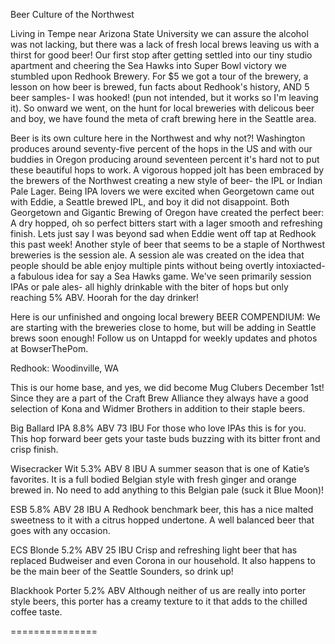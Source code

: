 Beer Culture of the Northwest


Living in Tempe near Arizona State University we can assure the alcohol was not lacking, but there was a lack of fresh local brews leaving us with a thirst for good beer! 
Our first stop after getting settled into our tiny studio apartment and cheering the Sea Hawks into Super Bowl victory we stumbled upon Redhook Brewery. 
For $5 we got a tour of the brewery, a lesson on how beer is brewed, fun facts about Redhook's history, AND 5 beer samples- I was hooked! (pun not intended, but it works so I'm leaving it). 
So onward we went, on the hunt for local breweries with delicous beer and boy, we have found the meta of craft brewing here in the Seattle area. 

Beer is its own culture here in the Northwest and why not?! 
Washington produces around seventy-five percent of the hops in the US and with our buddies in Oregon producing around seventeen percent it's hard not to put these beautiful hops to work.
A vigorous hopped jolt has been embraced by the brewers of the Northwest creating  a new style of beer- the IPL or Indian Pale Lager. 
Being IPA lovers we were excited when Georgetown came out with Eddie, a Seattle brewed IPL, and boy it did not disappoint. 
Both Georgetown and Gigantic Brewing of Oregon have created the perfect beer: A dry hopped, oh so perfect bitters start with a lager smooth and refreshing finish. 
Lets just say I was beyond sad when Eddie went off tap at Redhook this past week! 
Another style of beer that seems to be a staple of Northwest breweries is the session ale. A session ale was created on the idea that people should be able enjoy multiple pints without being overtly intoxiacted- a fabulous idea for say a Sea Hawks game. 
We've seen primarily session IPAs or pale ales- all highly drinkable with the biter of hops but only reaching 5% ABV. 
Hoorah for the day drinker!


Here is our unfinished and ongoing local brewery BEER COMPENDIUM: 
We are starting with the breweries close to home, but will be adding in Seattle brews soon enough! 
Follow us on Untappd for weekly updates and photos at BowserThePom.

Redhook: Woodinville, WA

This is our home base, and yes, we did become Mug Clubers December 1st! 
Since they are a part of the Craft Brew Alliance they always have a good selection of Kona and Widmer Brothers in addition to their staple beers. 

Big Ballard IPA  8.8% ABV 73 IBU For those who love IPAs this is for you. 
This hop forward beer gets your taste buds buzzing with its bitter front and crisp finish.

Wisecracker Wit 5.3% ABV 8 IBU A summer season that is one of Katie’s favorites. 
It is a full bodied Belgian style with fresh ginger and orange brewed in. No need to add anything to this Belgian pale (suck it Blue Moon)!

ESB 5.8% ABV 28 IBU A Redhook benchmark beer, this has a nice malted sweetness to it with a citrus hopped undertone.
A well balanced beer that goes with any occasion. 

ECS Blonde 5.2% ABV 25 IBU Crisp and refreshing light beer that has replaced Budweiser and even Corona in our household. 
It also happens to be the main beer of the Seattle Sounders, so drink up!

Blackhook Porter 5.2% ABV 
Although neither of us are really into porter style beers, this porter has a creamy texture to it that adds to the chilled coffee taste. 

===============
